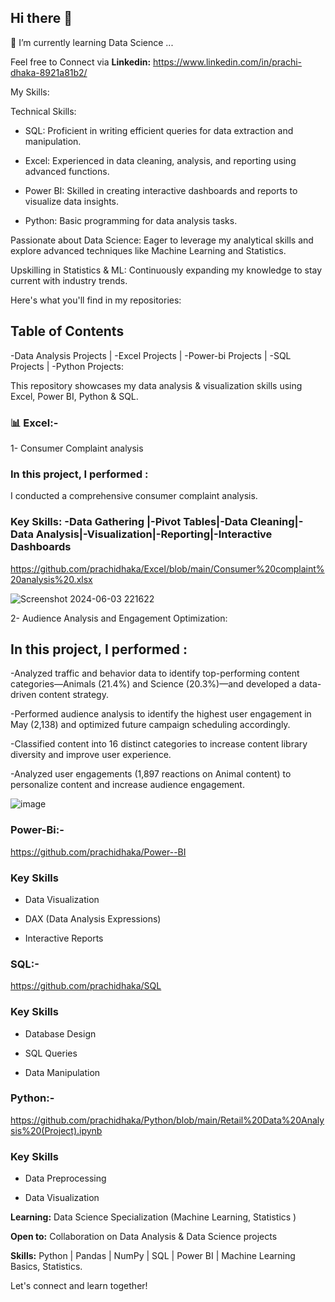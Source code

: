 ## Hi there 👋
🌱 I’m currently learning Data Science ...                                                  

Feel free to Connect via  **Linkedin:**   https://www.linkedin.com/in/prachi-dhaka-8921a81b2/

My Skills:

Technical Skills:

- SQL: Proficient in writing efficient queries for data extraction and manipulation.  

- Excel: Experienced in data cleaning, analysis, and reporting using advanced functions. 

- Power BI: Skilled in creating interactive dashboards and reports to visualize data insights.

- Python: Basic programming for data analysis tasks.

Passionate about Data Science: Eager to leverage my analytical skills and explore advanced techniques like Machine Learning and Statistics.

Upskilling in Statistics & ML: Continuously expanding my knowledge to stay current with industry trends.

Here's what you'll find in my repositories:

## Table of Contents

-Data Analysis Projects | -Excel Projects | -Power-bi Projects | -SQL Projects | -Python Projects:

This repository showcases my data analysis & visualization skills using Excel, Power BI, Python & SQL. 

### 📊 Excel:-

1- Consumer Complaint analysis 

### In this project, I performed :

I conducted a comprehensive consumer complaint analysis.

### Key Skills: -Data Gathering |-Pivot Tables|-Data Cleaning|-Data Analysis|-Visualization|-Reporting|-Interactive Dashboards

https://github.com/prachidhaka/Excel/blob/main/Consumer%20complaint%20analysis%20.xlsx

![Screenshot 2024-06-03 221622](https://github.com/prachidhaka/prachidhaka/assets/100430962/82ab637f-69ed-4674-829a-e6bb0b019c40)


2- Audience Analysis and Engagement Optimization:
## In this project, I performed :

-Analyzed traffic and behavior data to identify top-performing content categories—Animals (21.4%) and Science (20.3%)—and developed a data-driven content strategy.

-Performed audience analysis to identify the highest user engagement in May (2,138) and optimized future campaign scheduling accordingly.

-Classified content into 16 distinct categories to increase content library diversity and improve user experience.

-Analyzed user engagements (1,897 reactions on Animal content) to personalize content and increase audience engagement.


![image](https://github.com/prachidhaka/prachidhaka/assets/100430962/000eb264-a1d5-487d-9cbd-54ea0b4c9710)


### Power-Bi:-

https://github.com/prachidhaka/Power--BI

### Key Skills

- Data Visualization

- DAX (Data Analysis Expressions)

- Interactive Reports

### SQL:-

https://github.com/prachidhaka/SQL

### Key Skills

- Database Design

- SQL Queries

- Data Manipulation


### Python:-

https://github.com/prachidhaka/Python/blob/main/Retail%20Data%20Analysis%20(Project).ipynb

### Key Skills

- Data Preprocessing

- Data Visualization



**Learning:** Data Science Specialization (Machine Learning, Statistics ) 

**Open to:** Collaboration on Data Analysis & Data Science projects

**Skills:** Python | Pandas | NumPy | SQL | Power BI | Machine Learning Basics, Statistics. 

Let's connect and learn together! 




